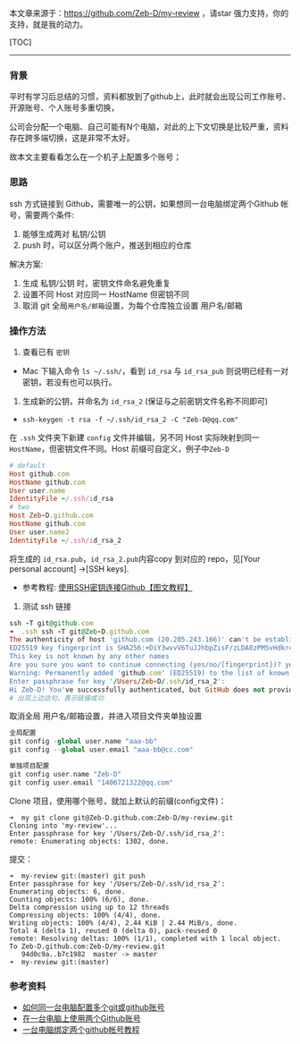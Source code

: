本文章来源于：<https://github.com/Zeb-D/my-review> ，请star 强力支持，你的支持，就是我的动力。

[TOC]

------

### 背景

平时有学习后总结的习惯，资料都放到了github上，此时就会出现公司工作账号、开源账号、个人账号多重切换，

公司会分配一个电脑、自己可能有N个电脑，对此的上下文切换是比较严重，资料存在跨多端切换，这是非常不太好。

故本文主要看看怎么在一个机子上配置多个账号；





### 思路

ssh 方式链接到 Github，需要唯一的公钥，如果想同一台电脑绑定两个Github 帐号，需要两个条件:

1. 能够生成两对 私钥/公钥
2. push 时，可以区分两个账户，推送到相应的仓库

解决方案:

1. 生成 私钥/公钥 时，密钥文件命名避免重复
2. 设置不同 Host 对应同一 HostName 但密钥不同
3. 取消 git 全局`用户名/邮箱`设置，为每个仓库独立设置 用户名/邮箱



### 操作方法

1. 查看已有 `密钥`

- Mac 下输入命令 `ls ~/.ssh/`，看到 `id_rsa` 与 `id_rsa_pub` 则说明已经有一对密钥，若没有也可以执行。

1. 生成新的公钥，并命名为 `id_rsa_2` (保证与之前密钥文件名称不同即可)

- `ssh-keygen -t rsa -f ~/.ssh/id_rsa_2 -C "Zeb-D@qq.com"`

在 `.ssh` 文件夹下新建 `config` 文件并编辑，另不同 Host 实际映射到同一 `HostName`，但密钥文件不同。Host 前缀可自定义，例子中`Zeb-D`

```ruby
# default                                                                       
Host github.com
HostName github.com
User user.name
IdentityFile ~/.ssh/id_rsa
# two                                                                           
Host Zeb-D.github.com
HostName github.com
User user.name2
IdentityFile ~/.ssh/id_rsa_2
```

将生成的 `id_rsa.pub`，`id_rsa_2.pub`内容copy 到对应的 repo，见[Your personal account] ->[SSH keys].

- 参考教程: [使用SSH密钥连接Github【图文教程】](http://www.xuanfengge.com/using-ssh-key-link-github-photo-tour.html)

1. 测试 ssh 链接

```ruby
ssh -T git@github.com
➜  .ssh ssh -T git@Zeb-D.github.com
The authenticity of host 'github.com (20.205.243.166)' can't be established.
ED25519 key fingerprint is SHA256:+DiY3wvvV6TuJJhbpZisF/zLDA0zPMSvHdkr4UvCOqU.
This key is not known by any other names
Are you sure you want to continue connecting (yes/no/[fingerprint])? yes
Warning: Permanently added 'github.com' (ED25519) to the list of known hosts.
Enter passphrase for key '/Users/Zeb-D/.ssh/id_rsa_2':
Hi Zeb-D! You've successfully authenticated, but GitHub does not provide shell access.
# 出现上边这句，表示链接成功
```

取消全局 用户名/邮箱设置，并进入项目文件夹单独设置

```php
全局配置
git config -global user.name "aaa-bb"
git config --global user.email "aaa-bb@cc.com"

单独项目配置
git config user.name "Zeb-D"
git config user.email "1406721322@qq.com"
```

Clone 项目，使用哪个账号，就加上默认的前缀(config文件)：

```
➜  my git clone git@Zeb-D.github.com:Zeb-D/my-review.git
Cloning into 'my-review'...
Enter passphrase for key '/Users/Zeb-D/.ssh/id_rsa_2':
remote: Enumerating objects: 1302, done.
```

提交：

```
➜  my-review git:(master) git push
Enter passphrase for key '/Users/Zeb-D/.ssh/id_rsa_2': 
Enumerating objects: 6, done.
Counting objects: 100% (6/6), done.
Delta compression using up to 12 threads
Compressing objects: 100% (4/4), done.
Writing objects: 100% (4/4), 2.44 KiB | 2.44 MiB/s, done.
Total 4 (delta 1), reused 0 (delta 0), pack-reused 0
remote: Resolving deltas: 100% (1/1), completed with 1 local object.
To Zeb-D.github.com:Zeb-D/my-review.git
   94d0c9a..b7c1982  master -> master
➜  my-review git:(master) 
```



### 参考资料

- [如何同一台电脑配置多个git或github账号](http://notes.seirhsiao.com/2016/01/24/2014-09-30-github-multiple-account-and-multiple-repository/)
- [在一台电脑上使用两个Github账号](http://blog.lessfun.com/blog/2014/06/11/two-github-account-in-one-client/)
- [一台电脑绑定两个github帐号教程](https://www.jianshu.com/p/3fc93c16ad2d)
